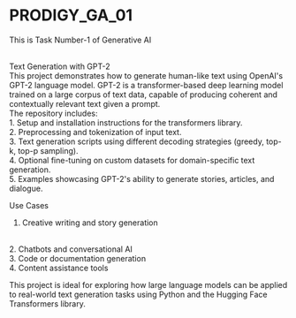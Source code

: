 # PRODIGY_GA_01
This is Task Number-1 of Generative AI

<br>
Text Generation with GPT-2
<br>
This project demonstrates how to generate human-like text using OpenAI's GPT-2 language model. GPT-2 is a transformer-based deep learning model trained on a large corpus of text data, capable of producing coherent and contextually relevant text given a prompt.

<br>
The repository includes:
<br>
1. Setup and installation instructions for the transformers library.
<br>
2. Preprocessing and tokenization of input text.
<br>
3. Text generation scripts using different decoding strategies (greedy, top-k, top-p sampling).
<br>
4. Optional fine-tuning on custom datasets for domain-specific text generation.
<br>
5. Examples showcasing GPT-2's ability to generate stories, articles, and dialogue.
<br>

Use Cases
<br>
1. Creative writing and story generation
<br>
2. Chatbots and conversational AI
<br>
3. Code or documentation generation
<br>
4. Content assistance tools
<br>

This project is ideal for exploring how large language models can be applied to real-world text generation tasks using Python and the Hugging Face Transformers library.
